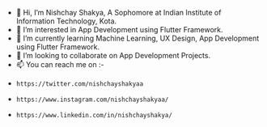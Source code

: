 - 👋 Hi, I’m Nishchay Shakya, A Sophomore at Indian Institute of Information Technology, Kota.
- 👀 I’m interested in App Development using Flutter Framework.
- 🌱 I’m currently learning Machine Learning, UX Design, App Development using Flutter Framework.
- 💞️ I’m looking to collaborate on App Development Projects.
- 📫 You can reach me on :- 
-     https://twitter.com/nishchayshakyaa
-     https://www.instagram.com/nishchayshakyaa/
-     https://www.linkedin.com/in/nishchayshakya/
    
<!---
NishchayShakya1/NishchayShakya1 is a ✨ special ✨ repository because its `README.md` (this file) appears on your GitHub profile.
You can click the Preview link to take a look at your changes.
--->
